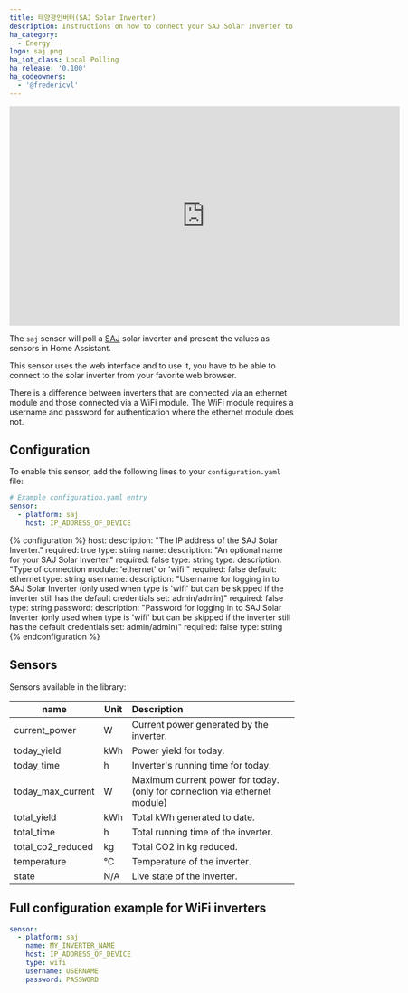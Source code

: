 ```yaml
---
title: 태양광인버터(SAJ Solar Inverter)
description: Instructions on how to connect your SAJ Solar Inverter to Home Assistant.
ha_category:
  - Energy
logo: saj.png
ha_iot_class: Local Polling
ha_release: '0.100'
ha_codeowners:
  - '@fredericvl'
---
```


<iframe width="690" height="388" src="https://www.youtube.com/embed/FOowMWZig18" frameborder="0" allow="accelerometer; autoplay; encrypted-media; gyroscope; picture-in-picture" allowfullscreen></iframe>

The `saj` sensor will poll a [SAJ](https://www.saj-electric.com/) solar inverter and present the values as sensors in Home Assistant.

This sensor uses the web interface and to use it, you have to be able to connect to the solar inverter from your favorite web browser.

There is a difference between inverters that are connected via an ethernet module and those connected via a WiFi module.
The WiFi module requires a username and password for authentication where the ethernet module does not.

## Configuration

To enable this sensor, add the following lines to your `configuration.yaml` file:

```yaml
# Example configuration.yaml entry
sensor:
  - platform: saj
    host: IP_ADDRESS_OF_DEVICE
```

{% configuration %}
host:
  description: "The IP address of the SAJ Solar Inverter."
  required: true
  type: string
name:
  description: "An optional name for your SAJ Solar Inverter."
  required: false
  type: string
type:
  description: "Type of connection module: 'ethernet' or 'wifi'"
  required: false
  default: ethernet
  type: string
username:
  description: "Username for logging in to SAJ Solar Inverter (only used when type is 'wifi' but can be skipped if the inverter still has the default credentials set: admin/admin)"
  required: false
  type: string
password:
  description: "Password for logging in to SAJ Solar Inverter (only used when type is 'wifi' but can be skipped if the inverter still has the default credentials set: admin/admin)"
  required: false
  type: string
{% endconfiguration %}

## Sensors

Sensors available in the library:

| name               | Unit | Description                                                                  |
|--------------------|------|:-----------------------------------------------------------------------------|
| current_power      | W    | Current power generated by the inverter.                                     |
| today_yield        | kWh  | Power yield for today.                                                       |
| today_time         | h    | Inverter's running time for today.                                           |
| today_max_current  | W    | Maximum current power for today. (only for connection via ethernet module)   |
| total_yield        | kWh  | Total kWh generated to date.                                                 |
| total_time         | h    | Total running time of the inverter.                                          |
| total_co2_reduced  | kg   | Total CO2 in kg reduced.                                                     |
| temperature        | °C   | Temperature of the inverter.                                                 |
| state              | N/A  | Live state of the inverter.                                                  |

## Full configuration example for WiFi inverters

```yaml
sensor:
  - platform: saj
    name: MY_INVERTER_NAME
    host: IP_ADDRESS_OF_DEVICE
    type: wifi
    username: USERNAME
    password: PASSWORD
```
